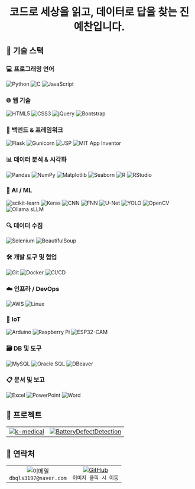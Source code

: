 # <div align="center">코드로 세상을 읽고, 데이터로 답을 찾는 진예찬입니다.</div>


## 🌿 기술 스택

### 💻 프로그래밍 언어
![Python](https://img.shields.io/badge/-Python-3776AB?style=flat&logo=Python&logoColor=white)
![C](https://img.shields.io/badge/-C-A8B9CC?style=flat&logo=C&logoColor=black)
![JavaScript](https://img.shields.io/badge/-JavaScript-F7DF1E?style=flat&logo=JavaScript&logoColor=black)

### 🌐 웹 기술
![HTML5](https://img.shields.io/badge/-HTML5-E34F26?style=flat&logo=HTML5&logoColor=white)
![CSS3](https://img.shields.io/badge/-CSS3-1572B6?style=flat&logo=CSS3&logoColor=white)
![jQuery](https://img.shields.io/badge/-jQuery-0769AD?style=flat&logo=jquery&logoColor=white)
![Bootstrap](https://img.shields.io/badge/-Bootstrap-7952B3?style=flat&logo=Bootstrap&logoColor=white)

### 🧩 백엔드 & 프레임워크
![Flask](https://img.shields.io/badge/-Flask-000000?style=flat&logo=Flask&logoColor=white)
![Gunicorn](https://img.shields.io/badge/-Gunicorn-2C5234?style=flat)
![JSP](https://img.shields.io/badge/-JSP-007396?style=flat)
![MIT App Inventor](https://img.shields.io/badge/-MIT_App_Inventor-FF6F00?style=flat)

### 📊 데이터 분석 & 시각화
![Pandas](https://img.shields.io/badge/-Pandas-150458?style=flat&logo=pandas)
![NumPy](https://img.shields.io/badge/-NumPy-013243?style=flat&logo=numpy)
![Matplotlib](https://img.shields.io/badge/-Matplotlib-11557C?style=flat)
![Seaborn](https://img.shields.io/badge/-Seaborn-4B8BBE?style=flat)
![R](https://img.shields.io/badge/-R-276DC3?style=flat&logo=R&logoColor=white)
![RStudio](https://img.shields.io/badge/-RStudio-75AADB?style=flat)

### 🤖 AI / ML
![scikit-learn](https://img.shields.io/badge/-scikit--learn-F7931E?style=flat&logo=scikit-learn&logoColor=white)
![Keras](https://img.shields.io/badge/-Keras-D00000?style=flat&logo=keras&logoColor=white)
![CNN](https://img.shields.io/badge/-CNN-212121?style=flat)
![FNN](https://img.shields.io/badge/-FNN-424242?style=flat)
![U-Net](https://img.shields.io/badge/-U--Net-4A90E2?style=flat)
![YOLO](https://img.shields.io/badge/-YOLO-000000?style=flat)
![OpenCV](https://img.shields.io/badge/-OpenCV-5C3EE8?style=flat&logo=OpenCV&logoColor=white)
![Ollama sLLM](https://img.shields.io/badge/-Ollama_sLLM-9C27B0?style=flat)

### 🔍 데이터 수집
![Selenium](https://img.shields.io/badge/-Selenium-43B02A?style=flat&logo=selenium&logoColor=white)
![BeautifulSoup](https://img.shields.io/badge/-BeautifulSoup-4B8BBE?style=flat)

### 🛠️ 개발 도구 및 협업
![Git](https://img.shields.io/badge/-Git-F05032?style=flat&logo=git&logoColor=white)
![Docker](https://img.shields.io/badge/-Docker-2496ED?style=flat&logo=Docker&logoColor=white)
![CI/CD](https://img.shields.io/badge/-CI%2FCD-0A0A0A?style=flat)

### ☁️ 인프라 / DevOps
![AWS](https://img.shields.io/badge/-AWS-232F3E?style=flat&logo=amazonaws&logoColor=white)
![Linux](https://img.shields.io/badge/-Linux-FCC624?style=flat&logo=linux&logoColor=black)

### 🔌 IoT
![Arduino](https://img.shields.io/badge/-Arduino-00979D?style=flat&logo=arduino&logoColor=white)
![Raspberry Pi](https://img.shields.io/badge/-Raspberry_Pi-A22846?style=flat&logo=raspberrypi&logoColor=white)
![ESP32-CAM](https://img.shields.io/badge/-ESP32--CAM-616161?style=flat)

### 🗃️ DB 및 도구
![MySQL](https://img.shields.io/badge/-MySQL-4479A1?style=flat&logo=MySQL&logoColor=white)
![Oracle SQL](https://img.shields.io/badge/-Oracle_SQL-F80000?style=flat&logo=oracle&logoColor=white)
![DBeaver](https://img.shields.io/badge/-DBeaver-372923?style=flat)

### 📋 문서 및 보고
![Excel](https://img.shields.io/badge/-Excel-217346?style=flat&logo=microsoft-excel&logoColor=white)
![PowerPoint](https://img.shields.io/badge/-PowerPoint-B7472A?style=flat&logo=microsoft-powerpoint&logoColor=white)
![Word](https://img.shields.io/badge/-Word-2B579A?style=flat&logo=microsoft-word&logoColor=white)



## 🎋 프로젝트
<div align="center">
  <table>
    <tr>
      <td align="center">
        <a href="https://github.com/Jinyechan/k-medical">
          <img src="https://img.shields.io/badge/k-medical-2E8B57?style=for-the-badge&logo=github&logoColor=white" alt="k-medical"/>
        </a>
      </td>
      <td align="center">
        <a href="https://github.com/Jinyechan/BatteryDefectDetection/tree/main">
          <img src="https://img.shields.io/badge/Battery_Defect_Detection-2E8B57?style=for-the-badge&logo=github&logoColor=white" alt="BatteryDefectDetection"/>
        </a>
      </td>
    </tr>
  </table>
</div>



## 🌱 연락처

<div align="center">
  <table>
    <tr>
      <td align="center">
        <img src="https://img.shields.io/badge/Naver-03C75A?style=for-the-badge&logo=naver&logoColor=white" alt="이메일"/>
        <br>
        <code>dbqls3197@naver.com</code>
      </td>
      <td align="center">
        <a href="https://github.com/dbqls3197">
          <img src="https://img.shields.io/badge/GitHub-100000?style=for-the-badge&logo=github&logoColor=white" alt="GitHub"/>
          <br>
        </a>
        <code>이미지 클릭 시 이동</code>
      </td>
    </tr>
  </table>
</div>
